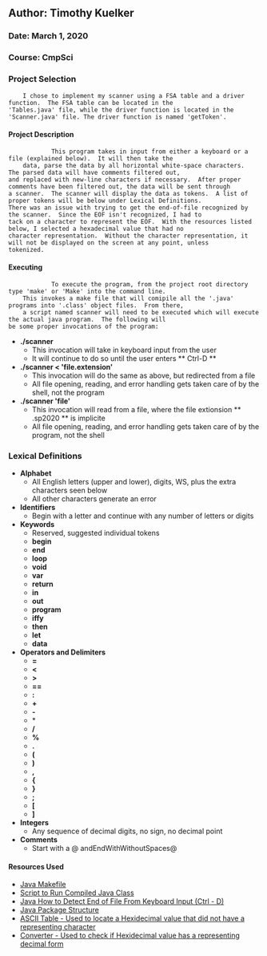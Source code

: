 ## Author: Timothy Kuelker ##
### Date: March 1, 2020 ##
### Course: CmpSci ##

### **Project Selection** ###
		I chose to implement my scanner using a FSA table and a driver function.  The FSA table can be located in the
	'Tables.java' file, while the driver function is located in the 'Scanner.java' file. The driver function is named 'getToken'.

#### **Project Description** ####

                This program takes in input from either a keyboard or a file (explained below).  It will then take the
        data, parse the data by all horizontal white-space characters.  The parsed data will have comments filtered out,
	and replaced with new-line characters if necessary.  After proper comments have been filtered out, the data will be sent through
	a scanner.  The scanner will display the data as tokens.  A list of proper tokens will be below under Lexical Definitions.
	There was an issue with trying to get the end-of-file recognized by the scanner.  Since the EOF isn't recognized, I had to
	tack on a character to represent the EOF.  With the resources listed below, I selected a hexadecimal value that had no
	character representation.  Without the character representation, it will not be displayed on the screen at any point, unless
	tokenized.

#### **Executing** ####

                To execute the program, from the project root directory type 'make' or 'Make' into the command line.
        This invokes a make file that will comipile all the '.java' programs into '.class' object files.  From there,
        a script named scanner will need to be executed which will execute the actual java program.  The following will
	be some proper invocations of the program:


*  **./scanner**
    * This invocation will take in keyboard input from the user
    * It will continue to do so until the user enters ** Ctrl-D **
*  **./scanner < 'file.extension'**
    * This invocation will do the same as above, but redirected from a file
    * All file opening, reading, and error handling gets taken care of by the shell, not the program
*  **./scanner 'file'**
    * This invocation will read from a file, where the file extionsion ** .sp2020 ** is implicite
    * All file opening, reading, and error handling gets taken care of by the program, not the shell

### **Lexical Definitions** ###
*  **Alphabet**
    * All English letters (upper and lower), digits, WS, plus the extra characters seen below
    * All other characters generate an error
*  **Identifiers**
    * Begin with a letter and continue with any number of letters or digits
*  **Keywords**
    * Reserved, suggested individual tokens
    * **begin**
    * **end**
    * **loop**
    * **void**
    * **var**
    * **return**
    * **in**
    * **out**
    * **program**
    * **iffy**
    * **then**
    * **let**
    * **data**
*  **Operators and Delimiters**
    * **=**
    * **<**
    * **>**
    * **==**
    * **:**
    * **+**
    * **-**
    * \*
    * **/**
    * **%**
    * **.**
    * **(**
    * **)**
    * **,**
    * **{**
    * **}**
    * **;**
    * **[**
    * **]**
*  **Integers**
    * Any sequence of decimal digits, no sign, no decimal point
* **Comments**
    * Start with a @ andEndWithWithoutSpaces@


#### **Resources Used** ####
*  [Java Makefile](https://www.cs.swarthmore.edu/~newhall/unixhelp/javamakefiles.html)
*  [Script to Run Compiled Java Class](https://stackoverflow.com/questions/38064801/writing-a-bash-script-to-run-a-java-program)
*  [Java How to Detect End of File From Keyboard Input (Ctrl - D)](https://stackoverflow.com/questions/4208502/how-to-determine-when-end-of-file-has-been-reached)
*  [Java Package Structure](https://docs.oracle.com/javase/tutorial/java/package/namingpkgs.html)
*  [ASCII Table - Used to locate a Hexidecimal value that did not have a representing character](https://www.eso.org/~ndelmott/ascii.html)
*  [Converter - Used to check if Hexidecimal value has a representing decimal form](https://www.branah.com/ascii-converter)                                                                                                     
